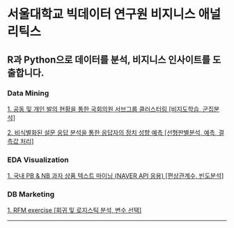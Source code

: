 서울대학교 빅데이터 연구원 비지니스 애널리틱스
===================================

R과 Python으로 데이터를 분석, 비지니스 인사이트를 도출합니다.
-------------------------------------------------

### Data Mining
[1. 공동 및 개인 발의 현황을 통한 국회의원 서브그룹 클러스터링 [비지도학습, 군집분석]](https://github.com/lee-kyubong/data-analytics/blob/master/Clustering_Politician-Party/Clustering(Political%20sub-parties).ipynb)

[2. 비식별화된 설문 응답 분석을 통한 응답자의 정치 성향 예측 [선형판별분석, 예측, 결측값 처리]](https://github.com/lee-kyubong/data-analytics/blob/master/Political_Ideo_Pred/Poli_Ideo_Pred.ipynb)
### EDA Visualization
[1. 국내 PB & NB 과자 상품 텍스트 마이닝 (NAVER API 응용) [편상관계수, 빈도분석]](https://github.com/lee-kyubong/data-analytics/blob/b45d9714df803aed7431dbca8767ca1b153c461e/EDA_SnackMarket/Korean_Snack_Market_Analysis.pdf)
### DB Marketing
[1. RFM exercise [회귀 및 로지스틱 분석, 변수 선택]](https://github.com/lee-kyubong/data-analytics/tree/master/RFM_exercise)


------------------------------------------------
